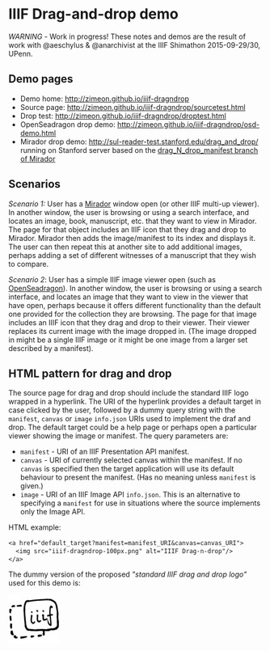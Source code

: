 # IIIF Drag-and-drop demo

*WARNING* - Work in progress! These notes and demos are the result of work with @aeschylus & @anarchivist at the IIIF Shimathon 2015-09-29/30, UPenn.

## Demo pages

  * Demo home: <http://zimeon.github.io/iiif-dragndrop>
  * Source page: <http://zimeon.github.io/iiif-dragndrop/sourcetest.html>
  * Drop test: <http://zimeon.github.io/iiif-dragndrop/droptest.html>
  * OpenSeadragon drop demo: <http://zimeon.github.io/iiif-dragndrop/osd-demo.html>
  * Mirador drop demo: <http://sul-reader-test.stanford.edu/drag_and_drop/> running on Stanford server based on the [drag_N_drop_manifest branch of Mirador](https://github.com/IIIF/mirador/tree/drag_N_drop_manifest)

## Scenarios

*Scenario 1:* User has a [Mirador](https://github.com/IIIF/mirador/wiki) window open (or other IIIF multi-up viewer). In another window, the user is browsing or using a search interface, and locates an image, book, manuscript, etc. that they want to view in Mirador. The page for that object includes an IIIF icon that they drag and drop to Mirador. Mirador then adds the image/manifest to its index and displays it. The user can then repeat this at another site to add additional images, perhaps adding a set of different witnesses of a manuscript that they wish to compare.

*Scenario 2*: User has a simple IIIF image viewer open (such as [OpenSeadragon](https://openseadragon.github.io/)). In another window, the user is browsing or using a search interface, and locates an image that they want to view in the viewer that have open, perhaps because it offers different functionality than the default one provided for the collection they are browsing. The page for that image includes an IIIF icon that they drag and drop to their viewer. Their viewer replaces its current image with the image dropped in. (The image dropped in might be a single IIIF image or it might be one image from a larger set described by a manifest).

## HTML pattern for drag and drop

The source page for drag and drop should include the standard IIIF logo wrapped in a hyperlink. The URI of the hyperlink provides a default target in case clicked by the user, followed by a dummy query string with the `manifest`, `canvas` or `image` `info.json` URIs used to implement the draf and drop. The default target could be a help page or perhaps open a particular viewer showing the image or manifest. The query parameters are:

  * `manifest` - URI of an IIIF Presentation API manifest.
  * `canvas` - URI of currently selected canvas within the manifest. If no `canvas` is specified then the target application will use its default behaviour to present the manifest. (Has no meaning unless `manifest` is given.)
  * `image` - URI of an IIIF Image API `info.json`. This is an alternative to specifying a `manifest` for use in situations where the source implements only the Image API.

HTML example:

```
<a href="default_target?manifest=manifest_URI&canvas=canvas_URI">
  <img src="iiif-dragndrop-100px.png" alt="IIIF Drag-n-drop"/>
</a>
```

The dummy version of the proposed *"standard IIIF drag and drop logo"* used for this demo is:

![IIIF Drag-n-drop](iiif-dragndrop-100px.png)

